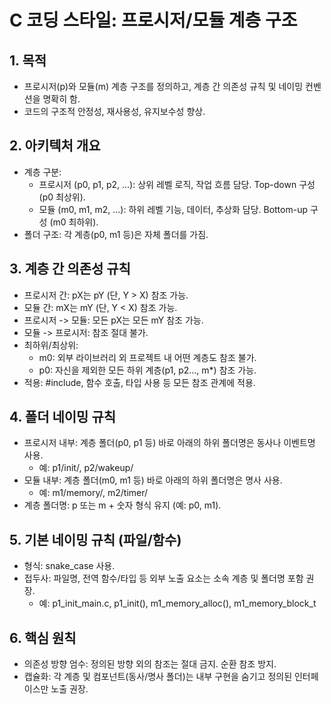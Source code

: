 # C 코딩 스타일: 프로시저/모듈 계층 구조

## 1. 목적

*   프로시저(p)와 모듈(m) 계층 구조를 정의하고, 계층 간 의존성 규칙 및 네이밍 컨벤션을 명확히 함.
*   코드의 구조적 안정성, 재사용성, 유지보수성 향상.

## 2. 아키텍처 개요

*   계층 구분:
    *   프로시저 (p0, p1, p2, ...): 상위 레벨 로직, 작업 흐름 담당. Top-down 구성 (p0 최상위).
    *   모듈 (m0, m1, m2, ...): 하위 레벨 기능, 데이터, 추상화 담당. Bottom-up 구성 (m0 최하위).
*   폴더 구조: 각 계층(p0, m1 등)은 자체 폴더를 가짐.

## 3. 계층 간 의존성 규칙

*   프로시저 간: pX는 pY (단, Y > X) 참조 가능.
*   모듈 간: mX는 mY (단, Y < X) 참조 가능.
*   프로시저 -> 모듈: 모든 pX는 모든 mY 참조 가능.
*   모듈 -> 프로시저: 참조 절대 불가.
*   최하위/최상위:
    *   m0: 외부 라이브러리 외 프로젝트 내 어떤 계층도 참조 불가.
    *   p0: 자신을 제외한 모든 하위 계층(p1, p2..., m*) 참조 가능.
*   적용: #include, 함수 호출, 타입 사용 등 모든 참조 관계에 적용.

## 4. 폴더 네이밍 규칙

*   프로시저 내부: 계층 폴더(p0, p1 등) 바로 아래의 하위 폴더명은 동사나 이벤트명 사용.
    *   예: p1/init/, p2/wakeup/
*   모듈 내부: 계층 폴더(m0, m1 등) 바로 아래의 하위 폴더명은 명사 사용.
    *   예: m1/memory/, m2/timer/
*   계층 폴더명: p 또는 m + 숫자 형식 유지 (예: p0, m1).

## 5. 기본 네이밍 규칙 (파일/함수)

*   형식: snake_case 사용.
*   접두사: 파일명, 전역 함수/타입 등 외부 노출 요소는 소속 계층 및 폴더명 포함 권장.
    *   예: p1_init_main.c, p1_init(), m1_memory_alloc(), m1_memory_block_t

## 6. 핵심 원칙

*   의존성 방향 엄수: 정의된 방향 외의 참조는 절대 금지. 순환 참조 방지.
*   캡슐화: 각 계층 및 컴포넌트(동사/명사 폴더)는 내부 구현을 숨기고 정의된 인터페이스만 노출 권장.
